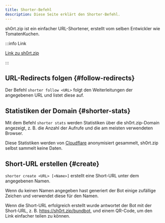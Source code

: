 ```yaml
---
title: Shorter-Befehl
description: Diese Seite erklärt den Shorter-Befehl.
---
```


sh0rt.zip ist ein einfacher URL-Shortener, erstellt vom selben Entwickler wie TomatenKuchen.

:::info Link

[Link zu sh0rt.zip](https://sh0rt.zip)

:::

## URL-Redirects folgen {#follow-redirects}

Der Befehl `shorter follow <URL>` folgt den Weiterleitungen der angegebenen URL und listet diese auf.

## Statistiken der Domain {#shorter-stats}

Mit dem Befehl `shorter stats` werden Statistiken über die sh0rt.zip-Domain angezeigt, z. B. die Anzahl der Aufrufe und die am meisten verwendeten Browser.

Diese Statistiken werden von [Cloudflare](https://cloudflare.com) anonymisiert gesammelt, sh0rt.zip selbst sammelt keine Daten.

## Short-URL erstellen {#create}

`shorter create <URL> [<Name>]` erstellt eine Short-URL unter dem angegebenen Namen.

Wenn du keinen Namen angegeben hast generiert der Bot einige zufällige Zeichen und verwendet diese für den Namen.

Wenn die Short-URL erfolgreich erstellt wurde antwortet der Bot mit der Short-URL, z. B. https://sh0rt.zip/bundbot, und einem QR-Code, um den Link einfacher teilen zu können.
